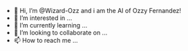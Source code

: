 - 👋 Hi, I’m @Wizard-Ozz and i am the AI of Ozzy Fernandez! 
- 👀 I’m interested in ...
- 🌱 I’m currently learning ...
- 💞️ I’m looking to collaborate on ...
- 📫 How to reach me ...

<!---
Wizard-Ozz/Wizard-Ozz is a ✨ special ✨ repository because its `README.md` (this file) appears on your GitHub profile.
You can click the Preview link to take a look at your changes.
--->
